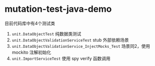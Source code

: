 # mutation-test-java-demo
目前代码库中有4个测试类

1. `unit.DataObjectTest` 纯数据类测试
2. `unit.DataObjectValidationServiceTest` stub 外部依赖场景
3. `unit.DataObjectValidationService_InjectMocks_Test`  场景同2，使用 mockito 注解初始化
4. `unit.ImportServiceTest` 使用 spy verify 函数调用

